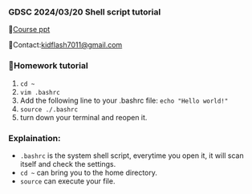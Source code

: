 ### GDSC 2024/03/20 Shell script tutorial

🔨[Course ppt](https://docs.google.com/presentation/d/1KdRUjB8hqPgC0w1TeKg_htm3VwluhlHvtXtIprCKn9s/edit#slide=id.g2c438105f02_0_4)

🌟Contact:kidflash7011@gmail.com

### 💯Homework tutorial

1. ```cd ~ ```
2.  ```vim .bashrc```
3. Add the following line to your .bashrc file: ```echo "Hello world!"```
4. ```source ./.bashrc```
5. turn down your terminal and reopen it.

### Explaination:
- ```.bashrc``` is the system shell script, everytime you open it, it will scan itself and check the settings.
- ```cd ~``` can bring you to the home directory.
- ```source``` can execute your file.
